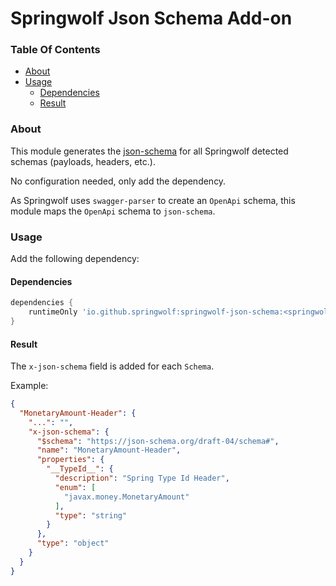 # Springwolf Json Schema Add-on

### Table Of Contents

- [About](#about)
- [Usage](#usage)
    - [Dependencies](#dependencies)
    - [Result](#result)

### About

This module generates the [json-schema](https://json-schema.org) for all Springwolf detected schemas (payloads, headers, etc.).

No configuration needed, only add the dependency.

As Springwolf uses `swagger-parser` to create an `OpenApi` schema, this module maps the `OpenApi` schema to `json-schema`.

### Usage

Add the following dependency:

#### Dependencies

```groovy
dependencies {
    runtimeOnly 'io.github.springwolf:springwolf-json-schema:<springwolf-version>'
}
```

#### Result

The `x-json-schema` field is added for each `Schema`.

Example:

```json
{
  "MonetaryAmount-Header": {
    "...": "",
    "x-json-schema": {
      "$schema": "https://json-schema.org/draft-04/schema#",
      "name": "MonetaryAmount-Header",
      "properties": {
        "__TypeId__": {
          "description": "Spring Type Id Header",
          "enum": [
            "javax.money.MonetaryAmount"
          ],
          "type": "string"
        }
      },
      "type": "object"
    }
  }
}

```
